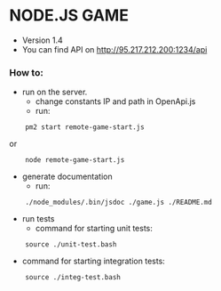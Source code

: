 # NODE.JS GAME

* Version 1.4
* You can find API on http://95.217.212.200:1234/api

### How to:
* run on the server.
    - change constants IP and path in OpenApi.js
    - run:
```
    pm2 start remote-game-start.js
```
   or
```
    node remote-game-start.js
```
* generate documentation
    - run:
```
    ./node_modules/.bin/jsdoc ./game.js ./README.md
```
* run tests
    - command for starting unit tests:
```
    source ./unit-test.bash
```
   - command for starting integration tests:
```
    source ./integ-test.bash
```
